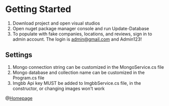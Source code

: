 # Getting Started
1. Download project and open visual studios
2. Open nuget package manager console and run Update-Database
3. To populate with fake companies, locations, and reviews, sign in to admin account. The login is admin@gmail.com and Admin123!

## Settings
1. Mongo connection string can be customized in the MongoService.cs file
2. Mongo database and collection name can be customized in the Program.cs file
3. Imgbb Api key MUST be added to ImgbbService.cs file, in the constructor, or changing images won't work

@[Homepage](https://raw.githubusercontent.com/Connorh29/Rate-My-Management/master/Images/HomePage.png?token=GHSAT0AAAAAAB4MVOSRA6DB6XO5QRWYIJ46Y5ECQZA)
